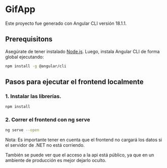 # GifApp

Este proyecto fue generado con Angular CLI versión 18.1.1.

## Prerequisitons

Asegúrate de tener instalado [Node.js](https://nodejs.org/). Luego, instala Angular CLI de forma global ejecutando:

```bash
npm install -g @angular/cli
```

## Pasos para ejecutar el frontend localmente

### 1. Instalar las librerías.

```bash
npm install
```

### 2. Correr el frontend con ng serve

```bash
ng serve --open
```

Nota: Es importante tener en cuenta que el frontend no cargará los datos si el servidor de .NET no está corriendo.

También se puede ver que el acceso a la api está público, ya que en un ambiente de producción es mejor dejarlo oculto.
